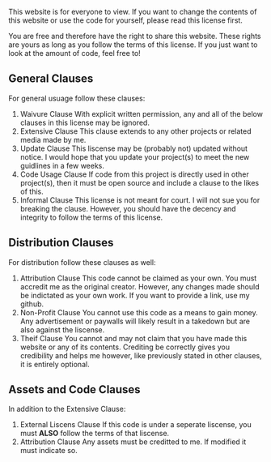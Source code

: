 This website is for everyone to view. If you want to change the contents of this website or use the code for yourself, please read this license first.

You are free and therefore have the right to share this website. These rights are yours as long as you follow the terms of this license.
If you just want to look at the amount of code, feel free to! 

General Clauses
----
For general usuage follow these clauses:

1. Waivure Clause
   With explicit written permission, any and all of the below clauses in this license may be ignored.
2. Extensive Clause
   This clause extends to any other projects or related media made by me.
3. Update Clause
   This liscense may be (probably not) updated without notice. I would hope that you update your project(s) to meet the new guidlines in a few weeks.
4. Code Usage Clause
   If code from this project is directly used in other project(s), then it must be open source and include a clause to the likes of this.
5. Informal Clause
   This license is not meant for court. I will not sue you for breaking the clause. However, you should have the decency and integrity to follow the terms of this license.

Distribution Clauses
----
For distribution follow these clauses as well:

1. Attribution Clause
   This code cannot be claimed as your own. You must accredit me as the original creator. However, any changes made should be indictated as your own work. If you want to provide a link, use my github.
2. Non-Profit Clause
   You cannot use this code as a means to gain money. Any advertisement or paywalls will likely result in a takedown but are also against the liscense.
3. Theif Clause
   You cannot and may not claim that you have made this website or any of its contents. Crediting be correctly gives you credibility and helps me however, like previously stated in other clauses, it is entirely optional.

Assets and Code Clauses
----
In addition to the Extensive Clause:

1. External Liscens Clause
   If this code is under a seperate liscense, you must **ALSO** follow the terms of that liscense.
2. Attribution Clause
   Any assets must be creditted to me. If modified it must indicate so.
